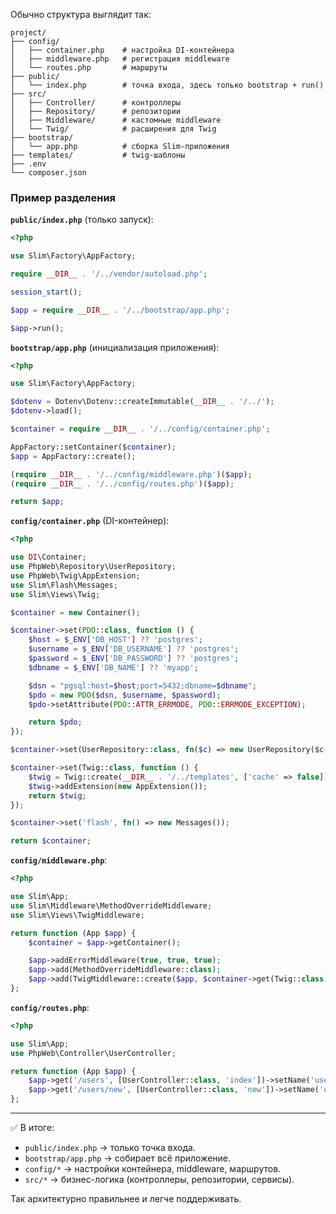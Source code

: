 Обычно структура выглядит так:

```
project/
├── config/
│   ├── container.php    # настройка DI-контейнера
│   ├── middleware.php   # регистрация middleware
│   └── routes.php       # маршруты
├── public/
│   └── index.php        # точка входа, здесь только bootstrap + run()
├── src/
│   ├── Controller/      # контроллеры
│   ├── Repository/      # репозитории
│   ├── Middleware/      # кастомные middleware
│   └── Twig/            # расширения для Twig
├── bootstrap/
│   └── app.php          # сборка Slim-приложения
├── templates/           # twig-шаблоны
├── .env
└── composer.json
```

### Пример разделения

**`public/index.php`** (только запуск):

```php
<?php

use Slim\Factory\AppFactory;

require __DIR__ . '/../vendor/autoload.php';

session_start();

$app = require __DIR__ . '/../bootstrap/app.php';

$app->run();
```

**`bootstrap/app.php`** (инициализация приложения):

```php
<?php

use Slim\Factory\AppFactory;

$dotenv = Dotenv\Dotenv::createImmutable(__DIR__ . '/../');
$dotenv->load();

$container = require __DIR__ . '/../config/container.php';

AppFactory::setContainer($container);
$app = AppFactory::create();

(require __DIR__ . '/../config/middleware.php')($app);
(require __DIR__ . '/../config/routes.php')($app);

return $app;
```

**`config/container.php`** (DI-контейнер):

```php
<?php

use DI\Container;
use PhpWeb\Repository\UserRepository;
use PhpWeb\Twig\AppExtension;
use Slim\Flash\Messages;
use Slim\Views\Twig;

$container = new Container();

$container->set(PDO::class, function () {
    $host = $_ENV['DB_HOST'] ?? 'postgres';
    $username = $_ENV['DB_USERNAME'] ?? 'postgres';
    $password = $_ENV['DB_PASSWORD'] ?? 'postgres';
    $dbname = $_ENV['DB_NAME'] ?? 'myapp';

    $dsn = "pgsql:host=$host;port=5432;dbname=$dbname";
    $pdo = new PDO($dsn, $username, $password);
    $pdo->setAttribute(PDO::ATTR_ERRMODE, PDO::ERRMODE_EXCEPTION);

    return $pdo;
});

$container->set(UserRepository::class, fn($c) => new UserRepository($c->get(PDO::class)));

$container->set(Twig::class, function () {
    $twig = Twig::create(__DIR__ . '/../templates', ['cache' => false]);
    $twig->addExtension(new AppExtension());
    return $twig;
});

$container->set('flash', fn() => new Messages());

return $container;
```

**`config/middleware.php`**:

```php
<?php

use Slim\App;
use Slim\Middleware\MethodOverrideMiddleware;
use Slim\Views\TwigMiddleware;

return function (App $app) {
    $container = $app->getContainer();

    $app->addErrorMiddleware(true, true, true);
    $app->add(MethodOverrideMiddleware::class);
    $app->add(TwigMiddleware::create($app, $container->get(Twig::class)));
};
```

**`config/routes.php`**:

```php
<?php

use Slim\App;
use PhpWeb\Controller\UserController;

return function (App $app) {
    $app->get('/users', [UserController::class, 'index'])->setName('users');
    $app->get('/users/new', [UserController::class, 'new'])->setName('users.new');
};
```

---

✅ В итоге:

* `public/index.php` → только точка входа.
* `bootstrap/app.php` → собирает всё приложение.
* `config/*` → настройки контейнера, middleware, маршрутов.
* `src/*` → бизнес-логика (контроллеры, репозитории, сервисы).

Так архитектурно правильнее и легче поддерживать.
